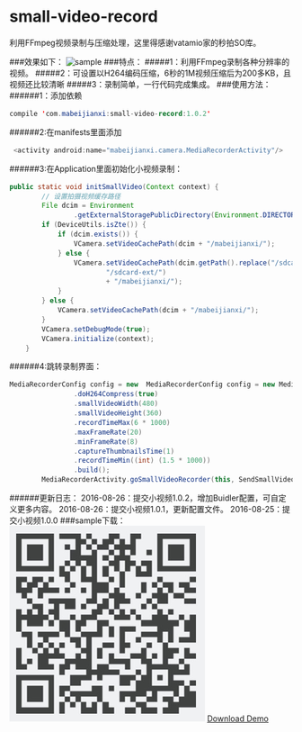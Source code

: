 # small-video-record
利用FFmpeg视频录制与压缩处理，这里得感谢vatamio家的秒拍SO库。

###效果如下：
![sample](https://github.com/mabeijianxi/small-video-record/blob/master/image/small_video.gif)
###特点：
#####1：利用FFmpeg录制各种分辨率的视频。
#####2：可设置以H264编码压缩，6秒的1M视频压缩后为200多KB，且视频还比较清晰
#####3：录制简单，一行代码完成集成。 
###使用方法：
######1：添加依赖
```java
compile 'com.mabeijianxi:small-video-record:1.0.2'
```
######2:在manifests里面添加
```java
 <activity android:name="mabeijianxi.camera.MediaRecorderActivity"/>
```
######3:在Application里面初始化小视频录制：
```java
public static void initSmallVideo(Context context) {
        // 设置拍摄视频缓存路径
        File dcim = Environment
                .getExternalStoragePublicDirectory(Environment.DIRECTORY_DCIM);
        if (DeviceUtils.isZte()) {
            if (dcim.exists()) {
                VCamera.setVideoCachePath(dcim + "/mabeijianxi/");
            } else {
                VCamera.setVideoCachePath(dcim.getPath().replace("/sdcard/",
                        "/sdcard-ext/")
                        + "/mabeijianxi/");
            }
        } else {
            VCamera.setVideoCachePath(dcim + "/mabeijianxi/");
        }
        VCamera.setDebugMode(true);
        VCamera.initialize(context);
    }
```
######4:跳转录制界面：
```java
MediaRecorderConfig config = new  MediaRecorderConfig config = new MediaRecorderConfig.Buidler()
                .doH264Compress(true)
                .smallVideoWidth(480)
                .smallVideoHeight(360)
                .recordTimeMax(6 * 1000)
                .maxFrameRate(20)
                .minFrameRate(8)
                .captureThumbnailsTime(1)
                .recordTimeMin((int) (1.5 * 1000))
                .build();
        MediaRecorderActivity.goSmallVideoRecorder(this, SendSmallVideoActivity.class.getName(), config);
```
######更新日志：
	2016-08-26：提交小视频1.0.2，增加Buidler配置，可自定义更多内容。
	2016-08-26：提交小视频1.0.1，更新配置文件。
	2016-08-25：提交小视频1.0.0
###sample下载：
![sample](https://github.com/mabeijianxi/small-video-record/blob/master/image/sample.png)
[Download Demo](http://fir.im/smallvideorecord)
